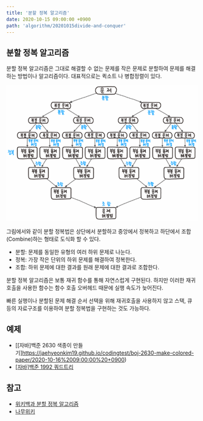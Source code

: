 ```yaml
---
title: '분할 정복 알고리즘'
date: 2020-10-15 09:00:00 +0900
path: 'algorithm/20201015divide-and-conquer'
---
```


## 분할 정복 알고리즘

분할 정복 알고리즘은 그대로 해결할 수 없는 문제를 작은 문제로 분할하여 문제를 해결하는 방법이나 알고리즘이다. 대표적으로는 퀵소트 나 병합정렬이 있다.

![divide-and-conquer](./divide-and-conquer.png)

그림에서와 같이 분할 정복법은 상단에서 분할하고 중앙에서 정복하고 하단에서 조합(Combine)하는 형태로 도식화 할 수 있다.

- 분할: 문제를 동일한 유형의 여러 하위 문제로 나눈다.
- 정복: 가장 작은 단위의 하위 문제를 해결하여 정복한다.
- 조합: 하위 문제에 대한 결과를 원래 문제에 대한 결과로 조합한다.

분할 정복 알고리즘은 보통 재귀 함수를 통해 자연스럽게 구현된다. 하지만 이러한 재귀 호출을 사용한 함수는 함수 호출 오버헤드 때문에 실행 속도가 늦어진다.

빠른 실행이나 분할된 문제 해결 순서 선택을 위해 재귀호출을 사용하지 않고 스택, 큐 등의 자료구조를 이용하여 분할 정복법을 구현하는 것도 가능하다.

## 예제

- [[자바]백준 2630 색종이 만들기]https://jaehyeonkim19.github.io/codingtest/boj-2630-make-colored-paper/2020-10-16%2009:00:00%20+0900)
- [[자바]백준 1992 쿼드트리](https://jaehyeonkim19.github.io/codingtest/boj-1992-quad-tree/2020-10-16%2009:00:00%20+0900)

## 참고
- [위키백과 분할 정복 알고리즘](https://ko.wikipedia.org/wiki/%EB%B6%84%ED%95%A0_%EC%A0%95%EB%B3%B5_%EC%95%8C%EA%B3%A0%EB%A6%AC%EC%A6%98)
- [나무위키](https://namu.wiki/w/%EB%B6%84%ED%95%A0%20%EC%A0%95%EB%B3%B5%EB%B2%95)